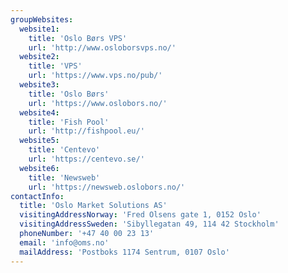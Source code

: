 ```yaml
---
groupWebsites:
  website1:
    title: 'Oslo Børs VPS'
    url: 'http://www.osloborsvps.no/'
  website2:
    title: 'VPS'
    url: 'https://www.vps.no/pub/'
  website3:
    title: 'Oslo Børs'
    url: 'https://www.oslobors.no/'
  website4:
    title: 'Fish Pool'
    url: 'http://fishpool.eu/'
  website5:
    title: 'Centevo'
    url: 'https://centevo.se/'
  website6:
    title: 'Newsweb'
    url: 'https://newsweb.oslobors.no/'
contactInfo:
  title: 'Oslo Market Solutions AS'
  visitingAddressNorway: 'Fred Olsens gate 1, 0152 Oslo'
  visitingAddressSweden: 'Sibyllegatan 49, 114 42 Stockholm'
  phoneNumber: '+47 40 00 23 13'
  email: 'info@oms.no'
  mailAddress: 'Postboks 1174 Sentrum, 0107 Oslo'
---
```


